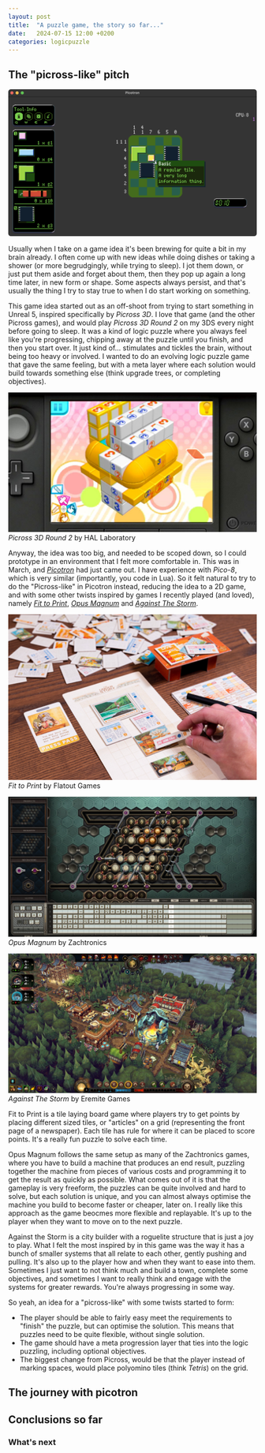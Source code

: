 ```yaml
---
layout: post
title:  "A puzzle game, the story so far..."
date:   2024-07-15 12:00 +0200
categories: logicpuzzle
---
```

## The "picross-like" pitch

![recent screenshot of puzzle game](/assets/puzzlegame/2024-07-15-screenshot.png)

Usually when I take on a game idea it's been brewing for quite a bit in my brain already. I often come up with new ideas while doing dishes or taking a shower (or more begrudgingly, while trying to sleep). I jot them down, or just put them aside and forget about them, then they pop up again a long time later, in new form or shape. Some aspects always persist, and that's usually the thing I try to stay true to when I do start working on something.

This game idea started out as an off-shoot from trying to start something in Unreal 5, inspired specifically by *Picross 3D*. I love that game (and the other Picross games), and would play *Picross 3D Round 2* on my 3DS every night before going to sleep. It was a kind of logic puzzle where you always feel like you're progressing, chipping away at the puzzle until you finish, and then you start over. It just kind of... stimulates and tickles the brain, without being too heavy or involved. I wanted to do an evolving logic puzzle game that gave the same feeling, but with a meta layer where each solution would build towards something else (think upgrade trees, or completing objectives).

![Picross 3D Round 2](/assets/puzzlegame/picross-3D-round-2.jpg)
*Picross 3D Round 2* by HAL Laboratory

Anyway, the idea was too big, and needed to be scoped down, so I could prototype in an environment that I felt more comfortable in. This was in March, and *[Picotron]* had just came out. I have experience with *Pico-8*, which is very similar (importantly, you code in Lua). So it felt natural to try to do the "Picross-like" in Picotron instead, reducing the idea to a 2D game, and with some other twists inspired by games I recently played (and loved), namely *[Fit to Print]*, *[Opus Magnum]* and *[Against The Storm]*.

![Fit to Print](/assets/puzzlegame/fit-to-print.jpg)
*Fit to Print* by Flatout Games

![Opus Magnum](/assets/puzzlegame/opus-magnum.jpeg)
*Opus Magnum* by Zachtronics

![Against The Storm](/assets/puzzlegame/against-the-storm.jpeg)
*Against The Storm* by Eremite Games

Fit to Print is a tile laying board game where players try to get points by placing different sized tiles, or "articles" on a grid (representing the front page of a newspaper). Each tile has rule for where it can be placed to score points. It's a really fun puzzle to solve each time.

Opus Magnum follows the same setup as many of the Zachtronics games, where you have to build a machine that produces an end result, puzzling together the machine from pieces of various costs and programming it to get the result as quickly as possible. What comes out of it is that the gameplay is very freeform, the puzzles can be quite involved and hard to solve, but each solution is unique, and you can almost always optimise the machine you build to become faster or cheaper, later on. I really like this approach as the game beocmes more flexible and replayable. It's up to the player when they want to move on to the next puzzle.

Against the Storm is a city builder with a roguelite structure that is just a joy to play. What I felt the most inspired by in this game was the way it has a bunch of smaller systems that all relate to each other, gently pushing and pulling. It's also up to the player how and when they want to ease into them. Sometimes I just want to not think much and build a town, complete some objectives, and sometimes I want to really think and engage with the systems for greater rewards. You're always progressing in some way.

So yeah, an idea for a "picross-like" with some twists started to form:

- The player should be able to fairly easy meet the requirements to "finish" the puzzle, but can optimise the solution. This means that puzzles need to be quite flexible, without single solution.
- The game should have a meta progression layer that ties into the logic puzzling, including optional objectives.
- The biggest change from Picross, would be that the player instead of marking spaces, would place polyomino tiles (think *Tetris*) on the grid.

## The journey with picotron

## Conclusions so far

### What's next

[Picotron]:https://www.lexaloffle.com/picotron.php
[Fit to Print]:https://boardgamegeek.com/boardgame/352574/fit-to-print
[Against The Storm]:https://en.wikipedia.org/wiki/Against_the_Storm_(video_game)
[Opus Magnum]:https://en.wikipedia.org/wiki/Opus_Magnum
